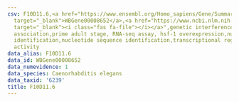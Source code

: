 ```yaml
---
csv: F10D11.6,<a href="https://www.ensembl.org/Homo_sapiens/Gene/Summary?db=core;g=WBGene00008652"
  target="_blank">WBGene00008652</a>,<a href="https://www.ncbi.nlm.nih.gov/pubmed/30894454"
  target="_blank"><i class="fas fa-file"></i></a>",genetic interference,functional
  association,prime adult stage, RNA-seq assay, hsf-1 overexpression,nucleotide sequence
  identification,nucleotide sequence identification,transcriptional regulation,up-regulates
  activity
data_alias: F10D11.6
data_id: WBGene00008652
data_numevidence: 1
data_species: Caenorhabditis elegans
data_taxid: '6239'
title: F10D11.6
---
```

